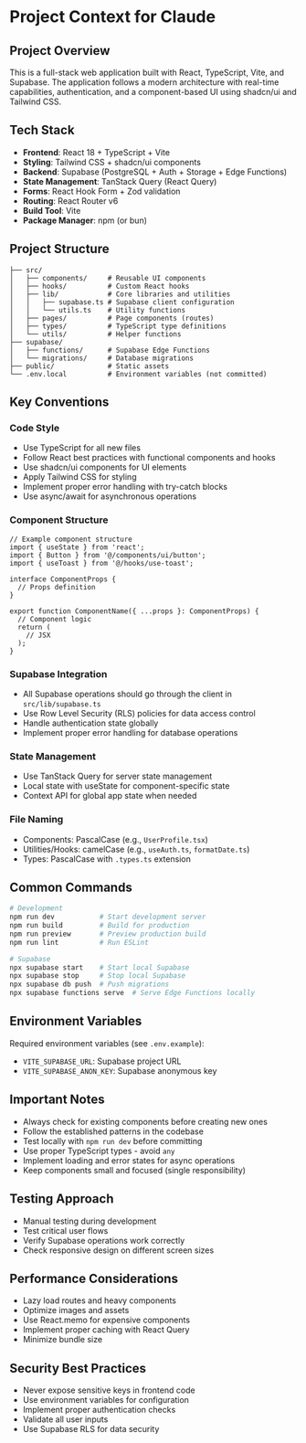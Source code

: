 # Project Context for Claude

## Project Overview
This is a full-stack web application built with React, TypeScript, Vite, and Supabase. The application follows a modern architecture with real-time capabilities, authentication, and a component-based UI using shadcn/ui and Tailwind CSS.

## Tech Stack
- **Frontend**: React 18 + TypeScript + Vite
- **Styling**: Tailwind CSS + shadcn/ui components
- **Backend**: Supabase (PostgreSQL + Auth + Storage + Edge Functions)
- **State Management**: TanStack Query (React Query)
- **Forms**: React Hook Form + Zod validation
- **Routing**: React Router v6
- **Build Tool**: Vite
- **Package Manager**: npm (or bun)

## Project Structure
```
├── src/
│   ├── components/     # Reusable UI components
│   ├── hooks/          # Custom React hooks
│   ├── lib/            # Core libraries and utilities
│   │   ├── supabase.ts # Supabase client configuration
│   │   └── utils.ts    # Utility functions
│   ├── pages/          # Page components (routes)
│   ├── types/          # TypeScript type definitions
│   └── utils/          # Helper functions
├── supabase/
│   ├── functions/      # Supabase Edge Functions
│   └── migrations/     # Database migrations
├── public/             # Static assets
└── .env.local          # Environment variables (not committed)
```

## Key Conventions

### Code Style
- Use TypeScript for all new files
- Follow React best practices with functional components and hooks
- Use shadcn/ui components for UI elements
- Apply Tailwind CSS for styling
- Implement proper error handling with try-catch blocks
- Use async/await for asynchronous operations

### Component Structure
```tsx
// Example component structure
import { useState } from 'react';
import { Button } from '@/components/ui/button';
import { useToast } from '@/hooks/use-toast';

interface ComponentProps {
  // Props definition
}

export function ComponentName({ ...props }: ComponentProps) {
  // Component logic
  return (
    // JSX
  );
}
```

### Supabase Integration
- All Supabase operations should go through the client in `src/lib/supabase.ts`
- Use Row Level Security (RLS) policies for data access control
- Handle authentication state globally
- Implement proper error handling for database operations

### State Management
- Use TanStack Query for server state management
- Local state with useState for component-specific state
- Context API for global app state when needed

### File Naming
- Components: PascalCase (e.g., `UserProfile.tsx`)
- Utilities/Hooks: camelCase (e.g., `useAuth.ts`, `formatDate.ts`)
- Types: PascalCase with `.types.ts` extension

## Common Commands
```bash
# Development
npm run dev           # Start development server
npm run build         # Build for production
npm run preview       # Preview production build
npm run lint          # Run ESLint

# Supabase
npx supabase start    # Start local Supabase
npx supabase stop     # Stop local Supabase
npx supabase db push  # Push migrations
npx supabase functions serve  # Serve Edge Functions locally
```

## Environment Variables
Required environment variables (see `.env.example`):
- `VITE_SUPABASE_URL`: Supabase project URL
- `VITE_SUPABASE_ANON_KEY`: Supabase anonymous key

## Important Notes
- Always check for existing components before creating new ones
- Follow the established patterns in the codebase
- Test locally with `npm run dev` before committing
- Use proper TypeScript types - avoid `any`
- Implement loading and error states for async operations
- Keep components small and focused (single responsibility)

## Testing Approach
- Manual testing during development
- Test critical user flows
- Verify Supabase operations work correctly
- Check responsive design on different screen sizes

## Performance Considerations
- Lazy load routes and heavy components
- Optimize images and assets
- Use React.memo for expensive components
- Implement proper caching with React Query
- Minimize bundle size

## Security Best Practices
- Never expose sensitive keys in frontend code
- Use environment variables for configuration
- Implement proper authentication checks
- Validate all user inputs
- Use Supabase RLS for data security